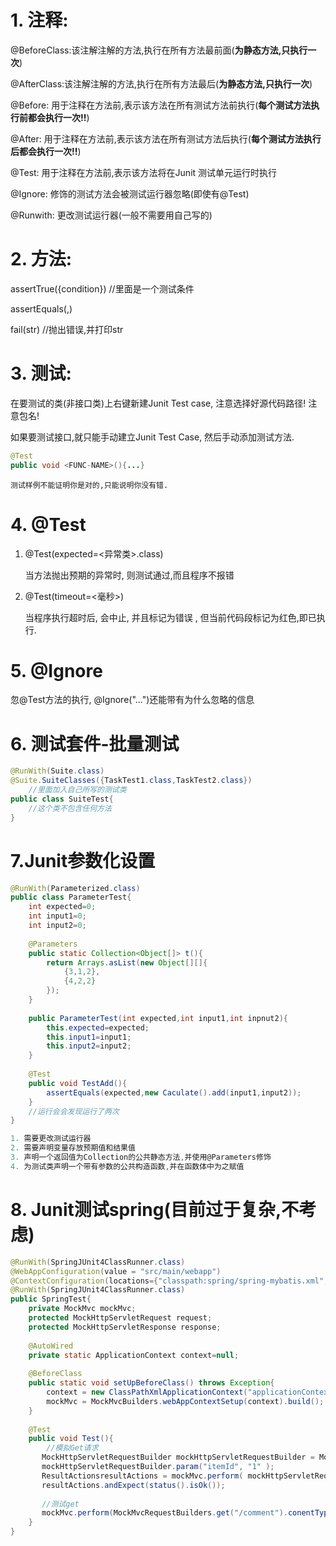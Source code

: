 # 1. 注释:

@BeforeClass:该注解注解的方法,执行在所有方法最前面(**为静态方法,只执行一次**)

@AfterClass:该注解注解的方法,执行在所有方法最后(**为静态方法,只执行一次**)

@Before: 用于注释在方法前,表示该方法在所有测试方法前执行(**每个测试方法执行前都会执行一次!!**)

@After: 用于注释在方法前,表示该方法在所有测试方法后执行(**每个测试方法执行后都会执行一次!!**)

@Test: 用于注释在方法前,表示该方法将在Junit 测试单元运行时执行

@Ignore: 修饰的测试方法会被测试运行器忽略(即使有@Test)

@Runwith: 更改测试运行器(一般不需要用自己写的)

# 2. 方法:

assertTrue({condition})  //里面是一个测试条件

assertEquals(<expected>,<exactly-value>)

fail(str)  //抛出错误,并打印str

# 3. 测试:

在要测试的类(非接口类)上右键新建Junit Test case, 注意选择好源代码路径! 注意包名!

如果要测试接口,就只能手动建立Junit Test Case, 然后手动添加测试方法.

~~~java
@Test
public void <FUNC-NAME>(){...}
~~~

~~~http
测试样例不能证明你是对的,只能说明你没有错.
~~~

# 4. @Test

1. @Test(expected=<异常类>.class)

   当方法抛出预期的异常时, 则测试通过,而且程序不报错

2. @Test(timeout=<毫秒>)

   当程序执行超时后, 会中止, 并且标记为错误 , 但当前代码段标记为红色,即已执行.

# 5. @Ignore

忽@Test方法的执行, @Ignore("...")还能带有为什么忽略的信息

# 6. 测试套件-批量测试

~~~java
@RunWith(Suite.class)
@Suite.SuiteClasses({TaskTest1.class,TaskTest2.class})
    //里面加入自己所写的测试类
public class SuiteTest{
    //这个类不包含任何方法
}
~~~

# 7.Junit参数化设置

~~~java
@RunWith(Parameterized.class)
public class ParameterTest{
    int expected=0;
    int input1=0;
    int input2=0;
    
    @Parameters
    public static Collection<Object[]> t(){
        return Arrays.asList(new Object[][]{
            {3,1,2},
            {4,2,2}
        });
    }
    
    public ParameterTest(int expected,int input1,int inpnut2){
        this.expected=expected;
        this.input1=input1;
        this.input2=input2;
    }
    
    @Test
    public void TestAdd(){
    	assertEquals(expected,new Caculate().add(input1,input2));
    }
    //运行会会发现运行了两次
}
~~~

~~~js
1. 需要更改测试运行器
2. 需要声明变量存放预期值和结果值
3. 声明一个返回值为Collection的公共静态方法,并使用@Parameters修饰
4. 为测试类声明一个带有参数的公共构造函数,并在函数体中为之赋值
~~~

# 8. Junit测试spring(目前过于复杂,不考虑)

~~~java
@RunWith(SpringJUnit4ClassRunner.class)
@WebAppConfiguration(value = "src/main/webapp")
@ContextConfiguration(locations={"classpath:spring/spring-mybatis.xml","classpath:spring/spring-mvc.xml"})
@RunWith(SpringJUnit4ClassRunner.class)
public SpringTest{
    private MockMvc mockMvc;
    protected MockHttpServletRequest request;
    protected MockHttpServletResponse response;
    
    @AutoWired
    private static ApplicationContext context=null;
 	
    @BeforeClass
    public static void setUpBeforeClass() throws Exception{
    	context = new ClassPathXmlApplicationContext("applicationContext.xml");
        mockMvc = MockMvcBuilders.webAppContextSetup(context).build();
    }
    
    @Test
    public void Test(){
        //模拟Get请求
       MockHttpServletRequestBuilder mockHttpServletRequestBuilder = MockMvcRequestBuilders.get("/comment" );
       mockHttpServletRequestBuilder.param("itemId", "1" ); 
       ResultActionsresultActions = mockMvc.perform( mockHttpServletRequestBuilder ); 
       resultActions.andExpect(status().isOk());
        
       //测试get
       mockMvc.perform(MockMvcRequestBuilders.get("/comment").conentType(MediaType.APPLCATION_FORM_URLENCODED).param("itemId","1").contentType(MediaType.APPLICATION_FORM_URLENCODED)
    }
}
~~~

